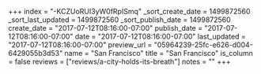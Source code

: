 +++
index = "-KCZUoRUI3yW0fRpISmq"
_sort_create_date = 1499872560
_sort_last_updated = 1499872560
_sort_publish_date = 1499872560
create_date = "2017-07-12T08:16:00-07:00"
publish_date = "2017-07-12T08:16:00-07:00"
date = "2017-07-12T08:16:00-07:00"
last_updated = "2017-07-12T08:16:00-07:00"
preview_url = "05964239-25fc-e626-d004-6429055b3d53"
name = "San Francisco"
title = "San Francisco"
is_column = false
reviews = ["reviews/a-city-holds-its-breath"]
notes = ""
+++


